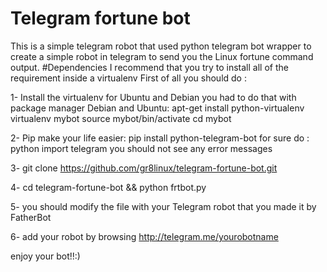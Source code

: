 # Telegram fortune bot
This is a simple telegram robot that used python telegram bot wrapper to create a simple robot in telegram to send you the Linux fortune command output.
#Dependencies
I recommend that you try to install all of the requirement inside a virtualenv 
First of all you should do :

1- Install the virtualenv
  for Ubuntu and Debian you had to do that with package manager
  Debian and Ubuntu:
    apt-get install python-virtualenv
    virtualenv mybot
    source mybot/bin/activate
    cd mybot

2- Pip make your life easier:
    pip install python-telegram-bot
    for sure do :
      python 
      import telegram
      you should not see any error messages

3- git clone https://github.com/gr8linux/telegram-fortune-bot.git

4- cd telegram-fortune-bot && python frtbot.py

5- you should modify the file with your Telegram robot that you made it by FatherBot

6- add your robot by browsing http://telegram.me/yourobotname

enjoy your bot!!:)
  
